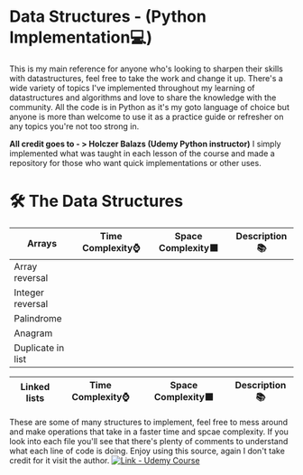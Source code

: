 # Data Structures - (Python Implementation💻)
This is my main reference for anyone who's looking to sharpen their skills with datastructures, feel free to take the work and 
change it up. There's a wide variety of topics I've implemented throughout my learning of datastructures and algorithms and love to
share the knowledge with the community. All the code is in Python as it's my goto language of choice but anyone is more than welcome
to use it as a practice guide or refresher on any topics you're not too strong in.

**All credit goes to - > Holczer Balazs (Udemy Python instructor)** I simply implemented what was taught in each lesson of the course and made a repository for those who want
quick implementations or other uses.


# 🛠️ The Data Structures 

|    Arrays        |Time Complexity:watch:|Space Complexity:black_large_square:|Description:books:|                                                                                                                    
|------------------|---------------|----------------|--------------------------|
|Array reversal    |                                                                                                                   
|Integer reversal  |                                                                                                                 
|Palindrome        |                                                                                                                 
|Anagram           |                                                                                                                 
|Duplicate in list |

|Linked lists      |Time Complexity:watch:|Space Complexity:black_large_square:|Description:books:|                                                                                                                    
|------------------|---------------|----------------|-------------------------|


These are some of many structures to implement, feel free to mess around and make operations that take in a faster time and spcae complexity. 
If you look into each file you'll see that there's plenty of comments to understand what each line of code is doing. Enjoy using this source, again I don't take 
credit for it visit the author. [![Link - Udemy Course](https://img.shields.io/badge/Link-Udemy_Course-0099e5)](https://www.udemy.com/course/algorithms-and-data-structures-in-python/)
